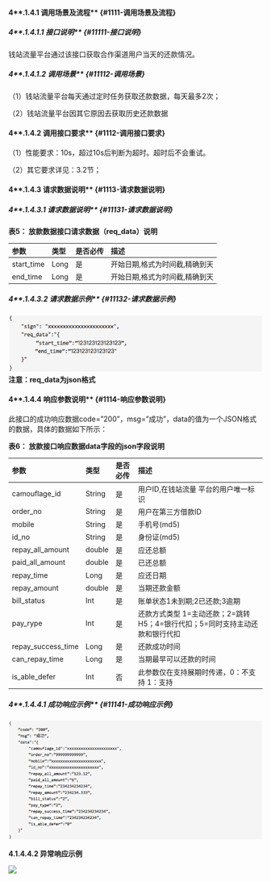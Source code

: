 #### 4**.1.4.1 调用场景及流程** {#1111-调用场景及流程}

##### 4**.1.4.1.1 接口说明** {#11111-接口说明}

钱站流量平台通过该接口获取合作渠道用户当天的还款情况。

##### 4**.1.4.1.2 调用场景** {#11112-调用场景}

（1）钱站流量平台每天通过定时任务获取还款数据，每天最多2次；

（2）钱站流量平台因其它原因去获取历史还款数据

#### 4**.1.4.2 调用接口要求** {#1112-调用接口要求}

（1）性能要求：10s，超过10s后判断为超时。超时后不会重试。

（2）其它要求详见：3.2节；

#### 4**.1.4.3 请求数据说明** {#1113-请求数据说明}

##### 4**.1.4.3.1 请求数据说明** {#11131-请求数据说明}

**表5： 放款数据接口请求数据（**req\_data**）说明**

| 参数 | 类型 | 是否必传 | 描述 |
| :--- | :--- | :--- | :--- |
| start\_time | Long | 是 | 开始日期,格式为时间截,精确到天 |
| end\_time | Long | 是 | 开始日期,格式为时间截,精确到天 |

##### 4**.1.4.3.2 请求数据示例** {#11132-请求数据示例}

![](/assets/41332.png)**注意：req\_data为json格式**

#### 4**.1.4.4 响应参数说明** {#1114-响应参数说明}

此接口的成功响应数据code=”200”，msg=”成功”，data的值为一个JSON格式的数据，具体的数据如下所示：

**表6： 放款接口响应数据data字段的json字段说明**

| 参数 | 类型 | 是否必传 | 描述 |
| :--- | :--- | :--- | :--- |
| camouflage\_id | String | 是 | 用户ID,在钱站流量 平台的用户唯一标识 |
| order\_no | String | 是 | 用户在第三方借款ID |
| mobile | String | 是 | 手机号\(md5\) |
| id\_no | String | 是 | 身份证\(md5\) |
| repay\_all\_amount | double | 是 | 应还总额 |
| paid\_all\_amount | double | 是 | 已还总额 |
| repay\_time | Long | 是 | 应还日期 |
| repay\_amount | double | 是 | 当期还款金额 |
| bill\_status | Int | 是 | 账单状态1未到期;2已还款;3逾期 |
| pay\_rype | Int | 是 | 还款方式类型 1=主动还款；2=跳转H5；4=银行代扣；5=同时支持主动还款和银行代扣 |
| repay\_success\_time | Long | 是 | 还款成功时间 |
| can\_repay\_time | Long | 是 | 当期最早可以还款的时间 |
| is\_able\_defer | Int | 否 | 此参数仅在支持展期时传递，0：不支持 1：支持 |

##### 4**.1.4.4.1 成功响应示例** {#11141-成功响应示例}

![](/assets/41441.png)

**4.1.4.4.2 异常响应示例**

![](https://nothingbj.github.io/api/assets/图片11.png)

